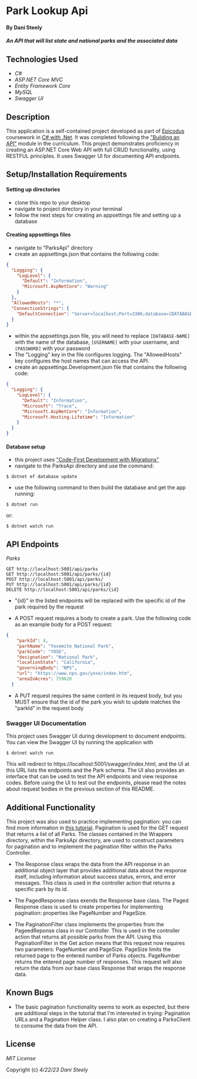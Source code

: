 # Park Lookup Api

#### By Dani Steely

#### _An API that will list state and national parks and the associated data_

## Technologies Used
* _C#_
* _ASP.NET Core MVC_
* _Entity Framework Core_
* _MySQL_
* _Swagger UI_

## Description
This application is a self-contained project developed as part of [Epicodus][Epicodus] coursework in [C# with .Net][C# course main]. It was completed following the ["Building an API"][C# chapter] module in the curriculum. This project demonstrates proficiency in creating an ASP.NET Core Web API with full CRUD functionality, using RESTFUL principles. It uses Swagger UI for documenting API endpoints.

## Setup/Installation Requirements
#### Setting up directories
* clone this repo to your desktop
* navigate to project directory in your terminal
* follow the next steps for creating an appsettings file and setting up a database

#### Creating appsettings files
* navigate to "ParksApi" directory
* create an appsettings.json that contains the following code:
```json
{
  "Logging": {
    "LogLevel": {
      "Default": "Information",
      "Microsoft.AspNetCore": "Warning"
    }
  },
  "AllowedHosts": "*",
  "ConnectionStrings": {
    "DefaultConnection": "Server=localhost;Port=3306;database=[DATABASE-NAME];uid=[USERNAME];pwd=[PASSWORD]"
  }
}
```
* within the appsettings.json file, you will need to replace `[DATABASE-NAME]` with the name of the database, `[USERNAME]` with your username, and `[PASSWORD]` with your password
* The "Logging" key in the file configures logging. The "AllowedHosts" key configures the host names that can access the API.
* create an appsettings.Development.json file that contains the following code:
```json
{
  "Logging": {
    "LogLevel": {
      "Default": "Information",
      "Microsoft": "Trace",
      "Microsoft.AspNetCore": "Information",
      "Microsoft.Hosting.Lifetime": "Information"
    }
  }
}
```

#### Database setup
* this project uses ["Code-First Development with Migrations"][Code-First Dev]
* navigate to the ParksApi directory and use the command:

```
$ dotnet ef database update
```

* use the following command to then build the database and get the app running:

```
$ dotnet run
```
or:
```
$ dotnet watch run
```

## API Endpoints
_Parks_
```
GET http://localhost:5001/api/parks
GET http://localhost:5001/api/parks/{id}
POST http://localhost:5001/api/parks/
PUT http://localhost:5001/api/parks/{id}
DELETE http://localhost:5001/api/parks/{id}
```
* "{id}" in the listed endpoints will be replaced with the specific id of the park required by the request

* A POST request requires a body to create a park. Use the following code as an example body for a POST request:
```json
{
    "parkId": 4,
    "parkName": "Yosemite National Park",
    "parkCode": "YOSE",
    "designation": "National Park",
    "locationState": "California",
    "governingBody": "NPS",
    "url": "https://www.nps.gov/yose/index.htm",
    "areaInAcres": 759620
  }
```
* A PUT request requires the same content in its request body, but you MUST ensure that the id of the park you wish to update matches the "parkId" in the request body

### Swagger UI Documentation
This project uses Swagger UI during development to document endpoints. You can view the Swagger UI by running the application with
```
$ dotnet watch run
```
This will redirect to https://localhost:5001/swagger/index.html, and the UI at this URL lists the endpoints and the Park schema. The UI also provides an interface that can be used to test the API endpoints and view response codes. Before using the UI to test out the endpoints, please read the notes about request bodies in the previous section of this README.

## Additional Functionality
This project was also used to practice implementing pagination: you can find more information in [this tutorial][Pagination]. Pagination is used for the GET request that returns a list of all Parks. The classes contained in the Wrappers directory, within the ParksApi directory, are used to construct parameters for pagination and to implement the pagination filter within the Parks Controller.

* The Response class wraps the data from the API response in an additional object layer that provides additional data about the response itself, including information about success status, errors, and error messages. This class is used in the controller action that returns a specific park by its id.

* The PagedResponse class exends the Response base class. The Paged Response class is used to create properties for implementing pagination: properties like PageNumber and PageSize.

* The PaginationFilter class implements the properties from the PageedReponse class in our Controller. This is used in the controller action that returns all possible parks from the API. Using this PaginationFilter in the Get action means that this request now requires two parameters: PageNumber and PageSize. PageSize limits the returned page to the entered number of Parks objects. PageNumber returns the entered page number of responses. This request will also return the data from our base class Response that wraps the response data.

## Known Bugs
* The basic pagination functionality seems to work as expected, but there are additional steps in the tutorial that I'm interested in trying: Pagination URLs and a Pagination Helper class. I also plan on creating a ParksClient to consume the data from the API.

## License

_MIT License_

Copyright (c) _4/22/23_ _Dani Steely_

[Epicodus]: https://www.epicodus.com/
[C# course main]: https://www.learnhowtoprogram.com/c-and-net-part-time
[C# chapter]: https://www.learnhowtoprogram.com/c-and-net-part-time/building-an-api
[Code-First Dev]: https://www.learnhowtoprogram.com/c-and-net-part-time/many-to-many-relationships/code-first-development-and-migrations
[Pagination]: https://codewithmukesh.com/blog/pagination-in-aspnet-core-webapi/

